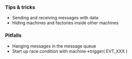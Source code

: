 ### Tips & tricks ###

- Sending and receiving messages with data
- Hiding machines and factories inside other machines

### Pitfalls ###

- Hanging messages in the message queue
- Start up race condition with machine->trigger( EVT_XXX )
